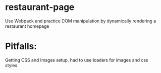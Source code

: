 # restaurant-page
Use Webpack and practice DOM manipulation by dynamically rendering a restaurant homepage

# Pitfalls:
Getting CSS and Images setup, had to use loaders for images and css styles
